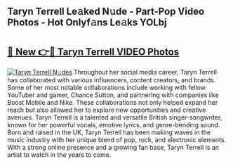 ## Taryn Terrell Le𝚊ked N𝚞de - Part-Pop Video Photos - Hot Onlyf𝚊ns Le𝚊ks YOLbj

# <h2><a href="http://ab84897.deff.icu/?id=Taryn+Terrell">🔗 New 👉🔴 Taryn Terrell VIDEO Photos</a></h2>

[![Taryn Terrell N𝚞des](https://i.imgur.com/rIISA9y.gif)](http://ab84897.deff.icu/?id=Taryn+Terrell)
Throughout her social media career, Taryn Terrell has collaborated with various influencers, content creators, and brands. Some of her most notable collaborations include working with fellow YouTuber and gamer, Chance Sutton, and partnering with companies like Boost Mobile and Nike. These collaborations not only helped expand her reach but also allowed her to explore new opportunities and creative avenues. Taryn Terrell is a talented and versatile British singer-songwriter, known for her powerful vocals, emotive lyrics, and genre-bending sound. Born and raised in the UK, Taryn Terrell has been making waves in the music industry with her unique blend of pop, rock, and electronic elements. With a strong online presence and a growing fan base, Taryn Terrell is an artist to watch in the years to come.
